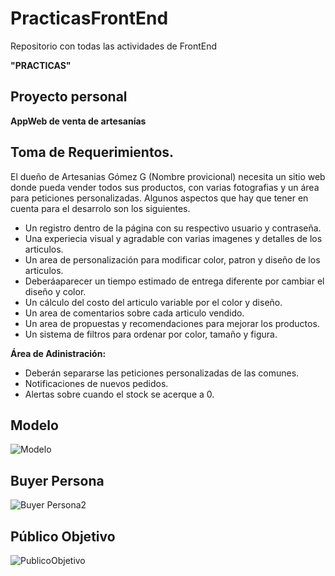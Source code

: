 
# PracticasFrontEnd
Repositorio con todas las actividades de FrontEnd

**"PRACTICAS"**

## Proyecto personal

**AppWeb de venta de artesanías**


## **Toma de Requerimientos.**

El dueño de Artesanias Gómez G (Nombre provicional) necesita un sitio web donde pueda vender todos sus productos, con varias fotografias y un área para peticiones personalizadas. Algunos aspectos que hay que tener en cuenta para el desarrolo son los siguientes.

- Un registro dentro de la página con su respectivo usuario y contraseña.
- Una experiecia visual y agradable con varias imagenes y detalles de los articulos.
- Un area de personalización para modificar color, patron y diseño de los articulos.
- Deberáaparecer un tiempo estimado de entrega diferente por cambiar el diseño y color.
- Un cálculo del costo del articulo variable por el color y diseño.
- Un area de comentarios sobre cada articulo vendido.
- Un area de propuestas y recomendaciones para mejorar los productos.
- Un sistema de filtros para ordenar por color, tamaño y figura.


**Área de Adinistración:**
- Deberán separarse las peticiones personalizadas de las comunes.
- Notificaciones de nuevos pedidos.
- Alertas sobre cuando el stock se acerque a 0.


## **Modelo**
![Modelo](https://user-images.githubusercontent.com/114200543/198056691-a8740921-0288-4934-ac40-3091738ec267.png)

## **Buyer Persona**
![Buyer Persona2](https://user-images.githubusercontent.com/114200543/198091832-df424292-3eec-4807-b71e-d10cd42b4b43.jpg)




## **Público Objetivo**
![PublicoObjetivo](https://user-images.githubusercontent.com/114200543/198077953-40f96bd1-5faa-4d88-88e7-6ac47ccce298.jpg)


